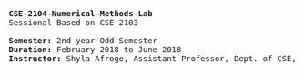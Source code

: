 <pre><b>CSE-2104-Numerical-Methods-Lab</b>
Sessional Based on CSE 2103<br/>
<b>Semester:</b> 2nd year Odd Semester
<b>Duration:</b> February 2018 to June 2018
<b>Instructor:</b> Shyla Afroge, Assistant Professor, Dept. of CSE, RUET</font></pre>
